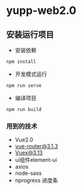 # yupp-web2.0

## 安装运行项目

- 安装依赖

``` cmd
npm install
```

- 开发模式运行

```cmd
npm run serve
```

- 编译项目

```cmd
npm run build
```

### 用到的技术

- Vue2.0
- vue-router@3.1.3
- Vuex@3.13
- ui组件element-ui
- axios
- node-sass
- nprogress 进度条
